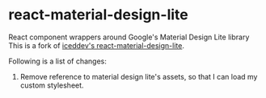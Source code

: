 # react-material-design-lite
React component wrappers around Google's Material Design Lite library
This is a fork of [iceddev's react-material-design-lite](https://github.com/iceddev/react-material-design-lite).

Following is a list of changes:
1. Remove reference to material design lite's assets, so that I can load my custom stylesheet.